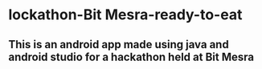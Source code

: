 # lockathon-Bit Mesra-ready-to-eat
## This is an android app made using java and android studio for a hackathon held at Bit Mesra
